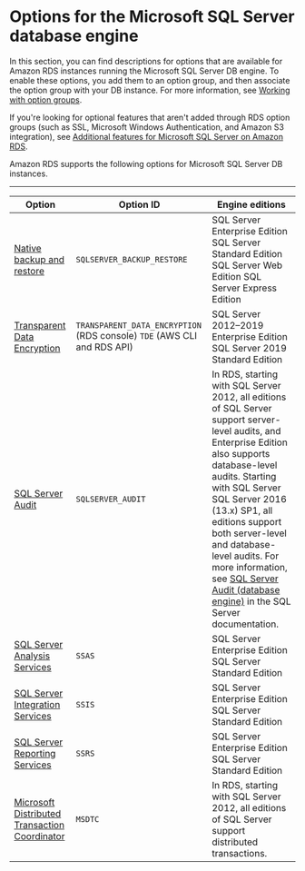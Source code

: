 # Options for the Microsoft SQL Server database engine<a name="Appendix.SQLServer.Options"></a>

In this section, you can find descriptions for options that are available for Amazon RDS instances running the Microsoft SQL Server DB engine\. To enable these options, you add them to an option group, and then associate the option group with your DB instance\. For more information, see [Working with option groups](USER_WorkingWithOptionGroups.md)\. 

If you're looking for optional features that aren't added through RDS option groups \(such as SSL, Microsoft Windows Authentication, and Amazon S3 integration\), see [Additional features for Microsoft SQL Server on Amazon RDS](User.SQLServer.AdditionalFeatures.md)\.

Amazon RDS supports the following options for Microsoft SQL Server DB instances\. 


****  

| Option | Option ID | Engine editions | 
| --- | --- | --- | 
|  [Native backup and restore](Appendix.SQLServer.Options.BackupRestore.md)  |  `SQLSERVER_BACKUP_RESTORE`  |  SQL Server Enterprise Edition SQL Server Standard Edition SQL Server Web Edition SQL Server Express Edition  | 
|  [Transparent Data Encryption](Appendix.SQLServer.Options.TDE.md)  |  `TRANSPARENT_DATA_ENCRYPTION` \(RDS console\) `TDE` \(AWS CLI and RDS API\)  |  SQL Server 2012–2019 Enterprise Edition SQL Server 2019 Standard Edition | 
|  [SQL Server Audit](Appendix.SQLServer.Options.Audit.md)  |  `SQLSERVER_AUDIT`  |  In RDS, starting with SQL Server 2012, all editions of SQL Server support server\-level audits, and Enterprise Edition also supports database\-level audits\. Starting with SQL Server SQL Server 2016 \(13\.x\) SP1, all editions support both server\-level and database\-level audits\. For more information, see [SQL Server Audit \(database engine\)](https://docs.microsoft.com/sql/relational-databases/security/auditing/sql-server-audit-database-engine?view=sql-server-2017) in the SQL Server documentation\. | 
|  [SQL Server Analysis Services](Appendix.SQLServer.Options.SSAS.md)  |  `SSAS`  |  SQL Server Enterprise Edition SQL Server Standard Edition  | 
|  [SQL Server Integration Services](Appendix.SQLServer.Options.SSIS.md)  |  `SSIS`  |  SQL Server Enterprise Edition SQL Server Standard Edition  | 
|  [SQL Server Reporting Services](Appendix.SQLServer.Options.SSRS.md)  |  `SSRS`  |  SQL Server Enterprise Edition SQL Server Standard Edition  | 
|  [Microsoft Distributed Transaction Coordinator](Appendix.SQLServer.Options.MSDTC.md)  |  `MSDTC`  |  In RDS, starting with SQL Server 2012, all editions of SQL Server support distributed transactions\.  | 